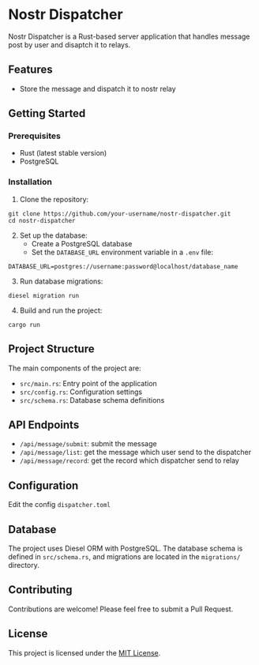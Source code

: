 # Nostr Dispatcher

Nostr Dispatcher is a Rust-based server application that handles message post by user and disaptch it to relays.

## Features

- Store the message and dispatch it to nostr relay

## Getting Started

### Prerequisites

- Rust (latest stable version)
- PostgreSQL

### Installation

1. Clone the repository:

```
git clone https://github.com/your-username/nostr-dispatcher.git
cd nostr-dispatcher
```

2. Set up the database:
   - Create a PostgreSQL database
   - Set the `DATABASE_URL` environment variable in a `.env` file:

```
DATABASE_URL=postgres://username:password@localhost/database_name
```

3. Run database migrations:

```
diesel migration run
```

4. Build and run the project:

```
cargo run
```

## Project Structure

The main components of the project are:

- `src/main.rs`: Entry point of the application
- `src/config.rs`: Configuration settings
- `src/schema.rs`: Database schema definitions

## API Endpoints

- `/api/message/submit`: submit the message
- `/api/message/list`: get the message which user send to the dispatcher
- `/api/message/record`: get the record which dispatcher send to relay
## Configuration

Edit the config `dispatcher.toml`

## Database

The project uses Diesel ORM with PostgreSQL. The database schema is defined in `src/schema.rs`, and migrations are located in the `migrations/` directory.

## Contributing

Contributions are welcome! Please feel free to submit a Pull Request.

## License

This project is licensed under the [MIT License](LICENSE).
